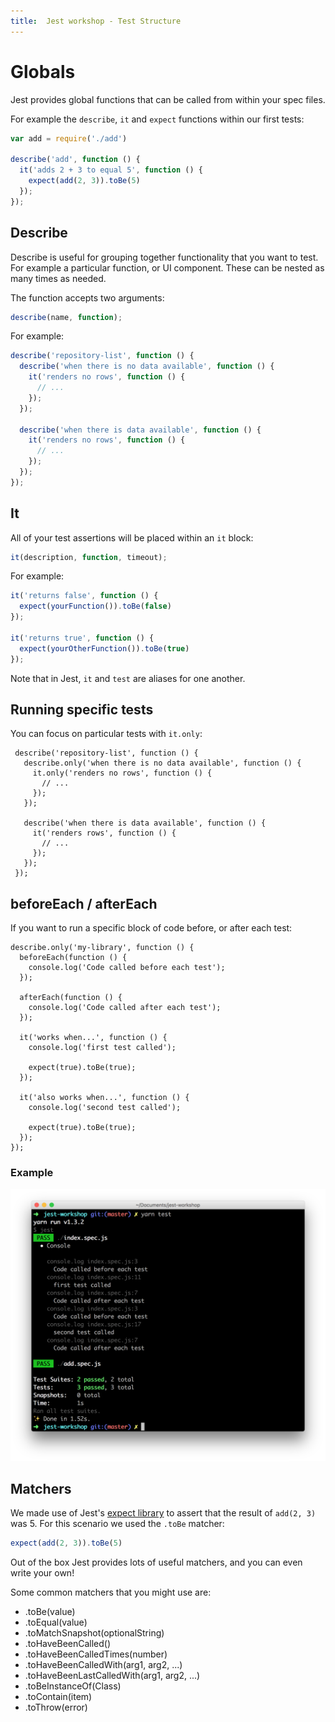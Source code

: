 ```yaml
---
title:  Jest workshop - Test Structure
---
```


# Globals

Jest provides global functions that can be called from within your spec files.

For example the `describe`, `it` and `expect` functions within our first tests:

```javascript
var add = require('./add')

describe('add', function () {
  it('adds 2 + 3 to equal 5', function () {
    expect(add(2, 3)).toBe(5)
  });
});
```

## Describe

Describe is useful for grouping together functionality that you want to test. For example a
particular function, or UI component. These can be nested as many times as needed.

The function accepts two arguments:

```javascript
describe(name, function);
```

For example:

```javascript
describe('repository-list', function () {
  describe('when there is no data available', function () {
    it('renders no rows', function () {
      // ...
    });
  });

  describe('when there is data available', function () {
    it('renders no rows', function () {
      // ...
    });
  });
});
```

## It

All of your test assertions will be placed within an `it` block:

```javascript
it(description, function, timeout);
```

For example:

```javascript
it('returns false', function () {
  expect(yourFunction()).toBe(false)
});

it('returns true', function () {
  expect(yourOtherFunction()).toBe(true)
});
```

Note that in Jest, `it` and `test` are aliases for one another.

## Running specific tests

You can focus on particular tests with `it.only`:

```javascript{3}
 describe('repository-list', function () {
   describe.only('when there is no data available', function () {
     it.only('renders no rows', function () {
       // ...
     });
   });

   describe('when there is data available', function () {
     it('renders rows', function () {
       // ...
     });
   });
 });
```

## beforeEach / afterEach

If you want to run a specific block of code before, or after each test:

```javascript{2-8}
describe.only('my-library', function () {
  beforeEach(function () {
    console.log('Code called before each test');
  });

  afterEach(function () {
    console.log('Code called after each test');
  });

  it('works when...', function () {
    console.log('first test called');

    expect(true).toBe(true);
  });

  it('also works when...', function () {
    console.log('second test called');

    expect(true).toBe(true);
  });
});
```

### Example

![](./before-each.png "Picture shows a beforeEach console.log running before the test body log, followed by a subsequent afterEach log")

## Matchers

We made use of Jest's [expect library](https://facebook.github.io/jest/docs/en/expect.html) to
assert that the result of `add(2, 3)` was 5. For this scenario we used the `.toBe` matcher:

```javascript
expect(add(2, 3)).toBe(5)
```

Out of the box Jest provides lots of useful matchers, and you can even write your own!

Some common matchers that you might use are:

- .toBe(value)
- .toEqual(value)
- .toMatchSnapshot(optionalString)
- .toHaveBeenCalled()
- .toHaveBeenCalledTimes(number)
- .toHaveBeenCalledWith(arg1, arg2, ...)
- .toHaveBeenLastCalledWith(arg1, arg2, ...)
- .toBeInstanceOf(Class)
- .toContain(item)
- .toThrow(error)
